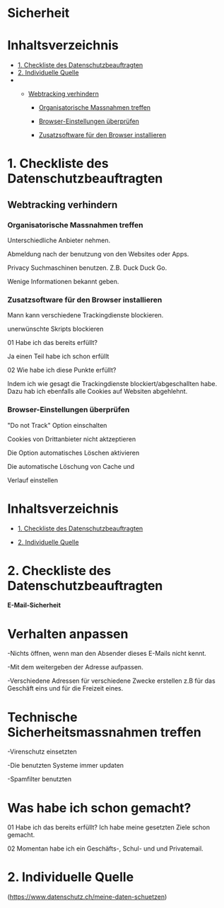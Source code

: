 # Sicherheit <!-- omit in toc -->

# Inhaltsverzeichnis <!-- omit in toc -->
- [1. Checkliste des Datenschutzbeauftragten](#1-checkliste-des-datenschutzbeauftragten)
- [2. Individuelle Quelle](#2-individuelle-quelle)
- 
  - [Webtracking verhindern](#webtracking-verhindern)

    - [Organisatorische Massnahmen treffen](#organisatorische-massnahmen-treffen)

    - [Browser-Einstellungen überprüfen](#browser-einstellungen-überprüfen)

    - [Zusatzsoftware für den Browser installieren](#zusatzsoftware-für-den-browser-installieren)

# 1. Checkliste des Datenschutzbeauftragten
## Webtracking verhindern

### Organisatorische Massnahmen treffen

Unterschiedliche Anbieter nehmen.

Abmeldung nach der benutzung von den Websites oder Apps.

Privacy Suchmaschinen benutzen. Z.B. Duck Duck Go.

Wenige Informationen bekannt geben.



### Zusatzsoftware für den Browser installieren

 Mann kann verschiedene Trackingdienste blockieren.


unerwünschte Skripts blockieren 



01 Habe ich das bereits erfüllt?



Ja einen Teil habe ich schon erfüllt



02 Wie habe ich diese Punkte erfüllt?

Indem ich wie gesagt die Trackingdienste blockiert/abgeschallten habe. Dazu hab ich ebenfalls alle Cookies auf Websiten abgehlehnt.


### Browser-Einstellungen überprüfen

"Do not Track" Option einschalten



Cookies von Drittanbieter nicht aktzeptieren



Die Option automatisches Löschen aktivieren



Die automatische Löschung von Cache und

Verlauf einstellen




# Inhaltsverzeichnis <!-- omit in toc -->

- [1. Checkliste des Datenschutzbeauftragten](#1-checkliste-des-datenschutzbeauftragten)


- [2. Individuelle Quelle](#2-individuelle-quelle)



# 2. Checkliste des Datenschutzbeauftragten



**E-Mail-Sicherheit**

# Verhalten anpassen

-Nichts öffnen, wenn man den Absender dieses E-Mails nicht kennt.

-Mit dem weitergeben der Adresse aufpassen.

-Verschiedene Adressen für verschiedene Zwecke erstellen z.B für das Geschäft eins und für die Freizeit eines.

# Technische Sicherheitsmassnahmen treffen

-Virenschutz einsetzten

-Die benutzten Systeme immer updaten

-Spamfilter benutzten

# Was habe ich schon gemacht?
01 Habe ich das bereits erfüllt? Ich habe meine gesetzten Ziele schon gemacht.

02 Momentan habe ich ein Geschäfts-, Schul- und und Privatemail. 

# 2. Individuelle Quelle

(https://www.datenschutz.ch/meine-daten-schuetzen)





